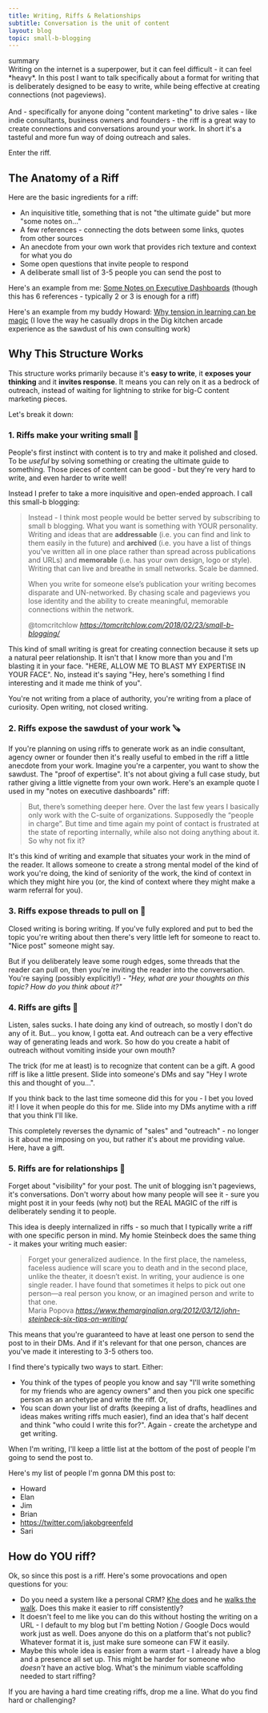 ```yaml
---
title: Writing, Riffs & Relationships
subtitle: Conversation is the unit of content
layout: blog
topic: small-b-blogging
---
```


<div class="ba b--black-10 bg-washed-green br3 pa3 f5">
<div class="ttu black-50 pb2">summary</div>
Writing on the internet is a superpower, but it can feel difficult - it can feel *heavy*. In this post I want to talk specifically about a format for writing that is deliberately designed to be easy to write, while being effective at creating connections (not pageviews).
<br><br>
And - specifically for anyone doing "content marketing" to drive sales - like indie consultants, business owners and founders - the riff is a great way to create connections and conversations around your work. In short it's a tasteful and more fun way of doing outreach and sales.</div>

Enter the riff.

## The Anatomy of a Riff

Here are the basic ingredients for a riff:

- An inquisitive title, something that is not "the ultimate guide" but more "some notes on..."
- A few references - connecting the dots between some links, quotes from other sources
- An anecdote from your own work that provides rich texture and context for what you do
- Some open questions that invite people to respond
- A deliberate small list of 3-5 people you can send the post to

Here's an example from me: [Some Notes on Executive Dashboards](https://tomcritchlow.com/2022/05/06/executive-dashboards/) (though this has 6 references - typically 2 or 3 is enough for a riff)

Here's an example from my buddy Howard: [Why tension in learning can be magic](https://www.wavetable.net/resources/why-creating-tension-in-learning-is-magic) (I love the way he casually drops in the Dig kitchen arcade experience as the sawdust of his own consulting work)

## Why This Structure Works

This structure works primarily because it's **easy to write**, it **exposes your thinking** and it **invites response**. It means you can rely on it as a bedrock of outreach, instead of waiting for lightning to strike for big-C content marketing pieces.

Let's break it down:

### 1. Riffs make your writing small 👐

People's first instinct with content is to try and make it polished and closed. To be *useful* by solving something or creating the ultimate guide to something. Those pieces of content can be good - but they're very hard to write, and even harder to write well!

Instead I prefer to take a more inquisitive and open-ended approach. I call this small-b blogging:

<blockquote class="quoteback" darkmode="" data-title="Small%20b%20blogging" data-author="@tomcritchlow" cite="https://tomcritchlow.com/2018/02/23/small-b-blogging/">
<p>Instead - I think most people would be better served by subscribing to small b blogging. What you want is something with YOUR personality. Writing and ideas that are <strong>addressable</strong> (i.e. you can find and link to them easily in the future) and <strong>archived</strong> (i.e. you have a list of things you’ve written all in one place rather than spread across publications and URLs) and <strong>memorable</strong> (i.e. has your own design, logo or style). Writing that can live and breathe in small networks. Scale be damned.</p>

<p>When you write for someone else’s publication your writing becomes disparate and UN-networked. By chasing scale and pageviews you lose identity and the ability to create meaningful, memorable connections within the network.</p>
<footer>@tomcritchlow <cite><a href="https://tomcritchlow.com/2018/02/23/small-b-blogging/">https://tomcritchlow.com/2018/02/23/small-b-blogging/</a></cite></footer>
</blockquote>
<script note="" src="https://cdn.jsdelivr.net/gh/Blogger-Peer-Review/quotebacks@1/quoteback.js"></script>

This kind of small writing is great for creating connection because it sets up a natural peer relationship. It isn't that I know more than you and I'm blasting it in your face. "HERE, ALLOW ME TO BLAST MY EXPERTISE IN YOUR FACE". No, instead it's saying "Hey, here's something I find interesting and it made me think of you".

You're not writing from a place of authority, you're writing from a place of curiosity. Open writing, not closed writing.

### 2. Riffs expose the sawdust of your work 🪚

If you're planning on using riffs to generate work as an indie consultant, agency owner or founder then it's really useful to embed in the riff a little anecdote from your work. Imagine you're a carpenter, you want to show the sawdust. The "proof of expertise". It's not about giving a full case study, but rather giving a little vignette from your own work. Here's an example quote I used in my "notes on executive dashboards" riff:

> But, there’s something deeper here. Over the last few years I basically only work with the C-suite of organizations. Supposedly the “people in charge”. But time and time again my point of contact is frustrated at the state of reporting internally, while also not doing anything about it. So why not fix it?

It's this kind of writing and example that situates your work in the mind of the reader. It allows someone to create a strong mental model of the kind of work you're doing, the kind of seniority of the work, the kind of context in which they might hire you (or, the kind of context where they might make a warm referral for you).

### 3. Riffs expose threads to pull on 🧶

Closed writing is boring writing. If you've fully explored and put to bed the topic you're writing about then there's very little left for someone to react to. "Nice post" someone might say.

But if you deliberately leave some rough edges, some threads that the reader can pull on, then you're inviting the reader into the conversation. You're saying (possibly explicitly!) - *"Hey, what are your thoughts on this topic? How do you think about it?"*

### 4. Riffs are gifts 🎁

Listen, sales sucks. I hate doing any kind of outreach, so mostly I don't do any of it. But... you know, I gotta eat. And outreach can be a very effective way of generating leads and work. So how do you create a habit of outreach without vomiting inside your own mouth?

The trick (for me at least) is to recognize that content can be a gift. A good riff is like a little present. Slide into someone's DMs and say "Hey I wrote this and thought of you...".

If you think back to the last time someone did this for you - I bet you loved it! I love it when people do this for me. Slide into my DMs anytime with a riff that you think I'll like. 

This completely reverses the dynamic of "sales" and "outreach" - no longer is it about me imposing on you, but rather it's about me providing value. Here, have a gift.

### 5. Riffs are for relationships 💬

Forget about "visibility" for your post. The unit of blogging isn't pageviews, it's conversations. Don't worry about how many people will see it - sure you might post it in your feeds (why not) but the REAL MAGIC of the riff is deliberately sending it to people.

This idea is deeply internalized in riffs - so much that I typically write a riff with one specific person in mind. My homie Steinbeck does the same thing - it makes your writing much easier:

<blockquote class="quoteback" darkmode="" data-title="Six%20Tips%20on%20Writing%20from%20John%20Steinbeck" data-author="Maria Popova" cite="https://www.themarginalian.org/2012/03/12/john-steinbeck-six-tips-on-writing/">
Forget your generalized audience. In the first place, the nameless, faceless audience will scare you to death and in the second place, unlike the theater, it doesn’t exist. In writing, your audience is one single reader. I have found that sometimes it helps to pick out one person—a real person you know, or an imagined person and write to that one.
<footer>Maria Popova<cite> <a href="https://www.themarginalian.org/2012/03/12/john-steinbeck-six-tips-on-writing/">https://www.themarginalian.org/2012/03/12/john-steinbeck-six-tips-on-writing/</a></cite></footer>
</blockquote><script note="" src="https://cdn.jsdelivr.net/gh/Blogger-Peer-Review/quotebacks@1/quoteback.js"></script>

This means that you're guaranteed to have at least one person to send the post to in their DMs. And if it's relevant for that one person, chances are you've made it interesting to 3-5 others too.

I find there's typically two ways to start. Either:
- You think of the types of people you know and say "I'll write something for my friends who are agency owners" and then you pick one specific person as an archetype and write the riff. Or,
- You scan down your list of drafts (keeping a list of drafts, headlines and ideas makes writing riffs much easier), find an idea that's half decent and think "who could I write this for?". Again - create the archetype and get writing.

When I'm writing, I'll keep a little list at the bottom of the post of people I'm going to send the post to.

Here's my list of people I'm gonna DM this post to:

- Howard
- Elan
- Jim
- Brian
- https://twitter.com/jakobgreenfeld
- Sari

## How do YOU riff?

Ok, so since this post is a riff. Here's some provocations and open questions for you:

- Do you need a system like a personal CRM? [Khe does](https://radreads.co/mutually-beneficial-intro/) and he [walks the walk](https://twitter.com/tomcritchlow/status/1296872388152492039). Does this make it easier to riff consistently?
- It doesn't feel to me like you can do this without hosting the writing on a URL - I default to my blog but I'm betting Notion / Google Docs would work just as well. Does anyone do this on a platform that's not public? Whatever format it is, just make sure someone can FW it easily.
- Maybe this whole idea is easier from a warm start - I already have a blog and a presence all set up. This might be harder for someone who *doesn't* have an active blog. What's the minimum viable scaffolding needed to start riffing?

If you are having a hard time creating riffs, drop me a line. What do you find hard or challenging?



